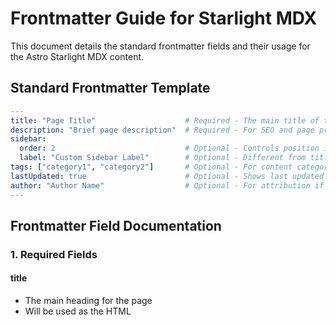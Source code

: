 # Frontmatter Guide for Starlight MDX

This document details the standard frontmatter fields and their usage for the Astro Starlight MDX content.

## Standard Frontmatter Template

```yaml
---
title: "Page Title"                    # Required - The main title of the page
description: "Brief page description"  # Required - For SEO and page previews
sidebar:
  order: 2                             # Optional - Controls position in sidebar
  label: "Custom Sidebar Label"        # Optional - Different from title if needed
tags: ["category1", "category2"]       # Optional - For content categorization
lastUpdated: true                      # Optional - Shows last updated timestamp
author: "Author Name"                  # Optional - For attribution if needed
---
```

## Frontmatter Field Documentation

### 1. Required Fields

#### title
- The main heading for the page
- Will be used as the HTML <title> element
- Should be clear, concise, and descriptive

#### description
- Brief summary of the page content (2-3 sentences)
- Used for SEO, social media sharing, and search results
- Should be under 160 characters for optimal SEO

### 2. Optional Fields

#### sidebar
- Controls how the page appears in the navigation sidebar
- **order**: Numeric value determining position (lower numbers appear first)
- **label**: Custom text to show in sidebar (if different from title)

#### tags
- Array of category identifiers for content organization
- Useful for content filtering and related page suggestions
- Example: `tags: ["google", "sharing", "permissions"]`

#### lastUpdated
- Boolean value to show/hide the last updated timestamp
- Default is `true` (shows timestamp)
- Set to `false` to hide timestamp

#### author
- Content creator's name for attribution
- Will only be included when specific attribution is needed

## Additional Optional Fields

```yaml
---
editUrl: false               # Disables "Edit page" link
prev: false                  # Disables previous page link
next:
  text: "Custom Next Text"   # Custom text for next page link
  link: "/custom-next-link"  # Custom URL for next page link
---
```

## Examples

### Basic Page

```yaml
---
title: "How to Share Google Documents"
description: "Step-by-step guide for sharing documents in Google Drive with different permission levels."
---
```

### Advanced Configuration

```yaml
---
title: "Configuring OS2faktor on Chromebooks"
description: "Learn how to install and configure OS2faktor authentication on your school Chromebook."
sidebar:
  order: 1
  label: "OS2faktor Setup"
tags: ["os2faktor", "chromebook", "security"]
lastUpdated: true
---
```

### Special Navigation

```yaml
---
title: "Using WeVideo in Skoletube"
description: "Guide to using WeVideo for creating and editing videos in Skoletube."
prev: false
next:
  text: "Saving Your Video"
  link: "/skoletube/oversigt/wevideo/sadan-gemmer-du-din-video/"
---
```
